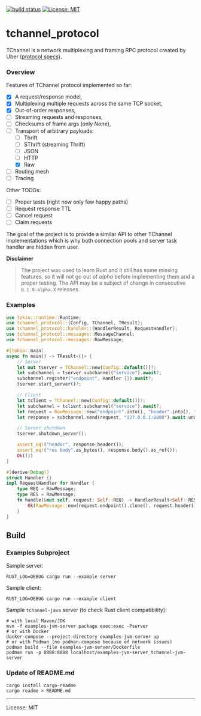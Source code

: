 [![build status](https://github.com/pwalski/tchannel-rs/actions/workflows/ci.yml/badge.svg)](https://github.com/pwalski/tchannel-rs/actions)
[![License: MIT](https://img.shields.io/badge/License-MIT-green.svg)](./LICENSE.md)

# tchannel_protocol

TChannel is a network multiplexing and framing RPC protocol created by Uber ([protocol specs](https://github.com/uber/tchannel/blob/master/docs/protocol.md)).

### Overview

Features of TChannel protocol implemented so far:

 * [x] A request/response model,
 * [x] Multiplexing multiple requests across the same TCP socket,
 * [x] Out-of-order responses,
 * [ ] Streaming requests and responses,
 * [ ] Checksums of frame args (only _None_),
 * [ ] Transport of arbitrary payloads:
    * [ ] Thrift
    * [ ] SThrift (streaming Thrift)
    * [ ] JSON
    * [ ] HTTP
    * [x] Raw
 * [ ] Routing mesh
 * [ ] Tracing

Other TODOs:

 * [ ] Proper tests (right now only few happy paths)
 * [ ] Request response TTL
 * [ ] Cancel request
 * [ ] Claim requests

The goal of the project is to provide a similar API to other TChannel implementations which is why both connection pools and server task handler are hidden from user.

**Disclaimer**

> The project was used to learn Rust and it still has some missing features, so it will not go out of _alpha_ before implementing them and a proper testing.
> The API may be a subject of change in consecutive `0.1.0-alpha.X` releases.

### Examples
```rust
use tokio::runtime::Runtime;
use tchannel_protocol::{Config, TChannel, TResult};
use tchannel_protocol::handler::{HandlerResult, RequestHandler};
use tchannel_protocol::messages::MessageChannel;
use tchannel_protocol::messages::RawMessage;

#[tokio::main]
async fn main() -> TResult<()> {
    // Server
    let mut tserver = TChannel::new(Config::default())?;
    let subchannel = tserver.subchannel("service").await?;
    subchannel.register("endpoint", Handler {}).await?;
    tserver.start_server()?;

    // Client
    let tclient = TChannel::new(Config::default())?;
    let subchannel = tclient.subchannel("service").await?;
    let request = RawMessage::new("endpoint".into(), "header".into(), "req body".into());
    let response = subchannel.send(request, "127.0.0.1:8888").await.unwrap();

    // Server shutdown
    tserver.shutdown_server();

    assert_eq!("header", response.header());
    assert_eq!("res body".as_bytes(), response.body().as_ref());
    Ok(())
}

#[derive(Debug)]
struct Handler {}
impl RequestHandler for Handler {
    type REQ = RawMessage;
    type RES = RawMessage;
    fn handle(&mut self, request: Self::REQ) -> HandlerResult<Self::RES> {
        Ok(RawMessage::new(request.endpoint().clone(), request.header().clone(), "res body".into()))
    }
}
```

## Build

### Examples Subproject

Sample server:
```shell
RUST_LOG=DEBUG cargo run --example server
```

Sample client:
```shell
RUST_LOG=DEBUG cargo run --example client
```

Sample `tchannel-java` server (to check Rust client compatibility):
```shell
# with local Maven/JDK
mvn -f examples-jvm-server package exec:exec -Pserver
# or with Docker
docker-compose --project-directory examples-jvm-server up
# or with Podman (no podman-compose because of network issues)
podman build --file examples-jvm-server/Dockerfile
podman run -p 8888:8888 localhost/examples-jvm-server_tchannel-jvm-server
```

### Update of README.md
```shell
cargo install cargo-readme
cargo readme > README.md
```

---

License: MIT
